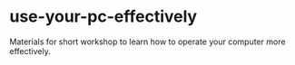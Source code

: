 # use-your-pc-effectively
Materials for short workshop to learn how to operate your computer more effectively.
